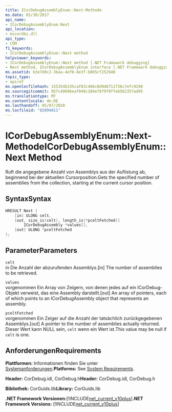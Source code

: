 ```yaml
---
title: ICorDebugAssemblyEnum::Next-Methode
ms.date: 03/30/2017
api_name:
- ICorDebugAssemblyEnum.Next
api_location:
- mscordbi.dll
api_type:
- COM
f1_keywords:
- ICorDebugAssemblyEnum::Next method
helpviewer_keywords:
- ICorDebugAssemblyEnum::Next method [.NET Framework debugging]
- Next method, ICorDebugAssemblyEnum interface [.NET Framework debugging]
ms.assetid: b3e7d0c2-3baa-4ef8-8e3f-b865cf252940
topic_type:
- apiref
ms.openlocfilehash: 155354b335caf83c466c8d9d6711f36c7efc9298
ms.sourcegitcommit: 957c49696eaf048c284ef8f9f8ffeb562357ad95
ms.translationtype: MT
ms.contentlocale: de-DE
ms.lasthandoff: 05/07/2020
ms.locfileid: "82894811"
---
```

# <a name="icordebugassemblyenumnext-method"></a><span data-ttu-id="a3c49-102">ICorDebugAssemblyEnum::Next-Methode</span><span class="sxs-lookup"><span data-stu-id="a3c49-102">ICorDebugAssemblyEnum::Next Method</span></span>
<span data-ttu-id="a3c49-103">Ruft die angegebene Anzahl von Assemblys aus der Auflistung ab, beginnend bei der aktuellen Cursorposition.</span><span class="sxs-lookup"><span data-stu-id="a3c49-103">Gets the specified number of assemblies from the collection, starting at the current cursor position.</span></span>  
  
## <a name="syntax"></a><span data-ttu-id="a3c49-104">Syntax</span><span class="sxs-lookup"><span data-stu-id="a3c49-104">Syntax</span></span>  
  
```cpp  
HRESULT Next (  
    [in] ULONG celt,  
    [out, size_is(celt), length_is(*pceltFetched)]  
        ICorDebugAssembly *values[],  
    [out] ULONG *pceltFetched  
);  
```  
  
## <a name="parameters"></a><span data-ttu-id="a3c49-105">Parameter</span><span class="sxs-lookup"><span data-stu-id="a3c49-105">Parameters</span></span>  
 `celt`  
 <span data-ttu-id="a3c49-106">in Die Anzahl der abzurufenden Assemblys.</span><span class="sxs-lookup"><span data-stu-id="a3c49-106">[in] The number of assemblies to be retrieved.</span></span>  
  
 `values`  
 <span data-ttu-id="a3c49-107">vorgenommen Ein Array von Zeigern, von denen jedes auf ein ICorDebug-Objekt verweist, das eine Assembly darstellt.</span><span class="sxs-lookup"><span data-stu-id="a3c49-107">[out] An array of pointers, each of which points to an ICorDebugAssembly object that represents an assembly.</span></span>  
  
 `pceltFetched`  
 <span data-ttu-id="a3c49-108">vorgenommen Ein Zeiger auf die Anzahl der tatsächlich zurückgegebenen Assemblys.</span><span class="sxs-lookup"><span data-stu-id="a3c49-108">[out] A pointer to the number of assemblies actually returned.</span></span> <span data-ttu-id="a3c49-109">Dieser Wert kann NULL sein, `celt` wenn ein Wert ist.</span><span class="sxs-lookup"><span data-stu-id="a3c49-109">This value may be null if `celt` is one.</span></span>  
  
## <a name="requirements"></a><span data-ttu-id="a3c49-110">Anforderungen</span><span class="sxs-lookup"><span data-stu-id="a3c49-110">Requirements</span></span>  
 <span data-ttu-id="a3c49-111">**Plattformen:** Informationen finden Sie unter [Systemanforderungen](../../get-started/system-requirements.md).</span><span class="sxs-lookup"><span data-stu-id="a3c49-111">**Platforms:** See [System Requirements](../../get-started/system-requirements.md).</span></span>  
  
 <span data-ttu-id="a3c49-112">**Header:** CorDebug.idl, CorDebug.h</span><span class="sxs-lookup"><span data-stu-id="a3c49-112">**Header:** CorDebug.idl, CorDebug.h</span></span>  
  
 <span data-ttu-id="a3c49-113">**Bibliothek:** CorGuids.lib</span><span class="sxs-lookup"><span data-stu-id="a3c49-113">**Library:** CorGuids.lib</span></span>  
  
 <span data-ttu-id="a3c49-114">**.NET Framework Versionen:**[!INCLUDE[net_current_v10plus](../../../../includes/net-current-v10plus-md.md)]</span><span class="sxs-lookup"><span data-stu-id="a3c49-114">**.NET Framework Versions:** [!INCLUDE[net_current_v10plus](../../../../includes/net-current-v10plus-md.md)]</span></span>
